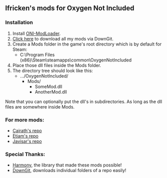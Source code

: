
## lfricken's mods for Oxygen Not Included

### Installation
1. Install [ONI-ModLoader](https://github.com/javisar/ONI-Modloader#installation).
2. [Click here](https://minhaskamal.github.io/DownGit/#/home?url=https://github.com/lfricken/oni-mods/tree/master/mod-bin) to download all my mods via DownGit.
3. Create a Mods folder in the game's root directory which is by default for Steam: 
    * C:\Program Files (x86)\Steam\steamapps\common\OxygenNotIncluded
4. Place those dll files inside the Mods folder.
5. The directory tree should look like this:
    * .../OxygenNotIncluded/
        * Mods/
            * SomeMod.dll
            * AnotherMod.dll

Note that you can optionally put the dll's in subdirectories. As long as the dll files are somewhere inside Mods.

### For more mods:
* [Cairath's repo](https://github.com/Cairath/ONI-Mods)
* [Etiam's repo](https://github.com/EtiamNullam/Etiam-ONI-Modpack)
* [Javisar's repo](https://github.com/javisar/ONI-Modloader-Mods)

### Special Thanks:
* [Harmony](https://github.com/pardeike/Harmony), the library that made these mods possible!
* [DownGit](https://minhaskamal.github.io/DownGit/#/home?), downloads individual folders of a repo easily!

